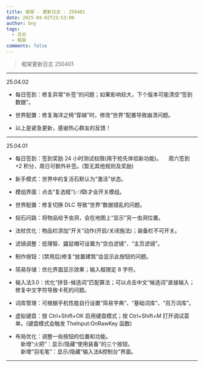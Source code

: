 ```yaml
---
title: 框架 - 更新日志 - 250401
date: 2025-04-02T23:53:00
author: bny
tags:
  - 日志
  - 框架
comments: false
---
```


> 框架更新日志 250401

---

25.04.02  

- 每日签到：修复异常“补签”的问题；如果影响较大，下个版本可能清空“签到数据”。

- 世界配置：修复海洋之椅“穿越”时，修改“世界”配置导致崩溃问题。

- 以上是紧急更新，感谢热心群友的反馈！


---

25.04.01

- 每日签到：签到奖励 24 小时测试权限(用于抢先体验新功能)。
　周六签到 +2 积分，周日可额外补签。(暂无其他规则及奖励)

- 新手模式：世界中的复活石默认为“激活”状态。  

- 模组界面：点击“复选框”(✅/❎)才会开关模组。  

- 世界配置：修复切换 DLC 导致“世界”数据错乱的问题。  

- 投石问路：将物品给予虫洞，会在地图上“显示”另一虫洞位置。  

- 法杖优化：物品栏添加“开关”动作(开启/关闭施法)；装备栏不可开关。  

- 滤镜调整：低理智、鼹鼠帽可设置为“空白滤镜”、“主页滤镜”。  

- 制作按钮：(禁用后)修复“放置建筑”会显示此按钮的问题。  

- 简易存储：优化界面显示效果；输入框限定 8 字符。  

- 输入法3.0：优化“拼音-候选词”匹配算法；可以点击中文“候选词”直接输入；修复中文字符导致卡死的问题。

- 词库管理：可根据手机性能自行设置“简易字典”、“基础词库”、“百万词库”。

- 虚拟键盘：按 Ctrl+Shift+OK 启用键盘模式；按 Ctrl+Shift+M 打开调试菜单。(键盘模式会触发 TheInput:OnRawKey 函数)

- 布局优化：调整一些按钮的位置和功能。  
　新增“火把”：显示/隐藏“使用装备”的三个按钮。  
　新增“羽毛笔”：显示/隐藏“输入法&控制台”界面。

---
